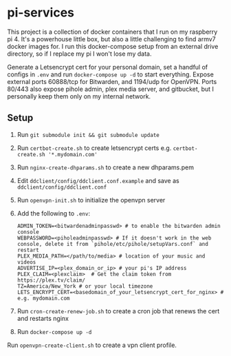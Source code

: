 # pi-services

This project is a collection of docker containers that I run on my raspberry pi 4.  It's a powerhouse little box, but also a little challenging to find armv7 docker images for.  I run this docker-compose setup from an external drive directory, so if I replace my pi I won't lose my data.

Generate a Letsencrypt cert for your personal domain, set a handful of configs in `.env` and run `docker-compose up -d` to start everything.  Expose external ports 60888/tcp for Bitwarden, and 1194/udp for OpenVPN.  Ports 80/443 also expose pihole admin, plex media server, and gitbucket, but I personally keep them only on my internal network.

## Setup

1. Run `git submodule init && git submodule update`
2. Run `certbot-create.sh` to create letsencrypt certs e.g. `certbot-create.sh '*.mydomain.com'`
3. Run `nginx-create-dhparams.sh` to create a new dhparams.pem 
4. Edit `ddclient/config/ddclient.conf.example` and save as `ddclient/config/ddclient.conf`
5. Run `openvpn-init.sh` to initialize the openvpn server
6. Add the following to `.env`:

	```
	ADMIN_TOKEN=<bitwardenadminpasswd> # to enable the bitwarden admin console
	WEBPASSWORD=<piholeadminpasswd> # If it doesn't work in the web console, delete it from `pihole/etc/pihole/setupVars.conf` and restart
	PLEX_MEDIA_PATH=</path/to/media> # location of your music and videos
	ADVERTISE_IP=<plex_domain_or_ip> # your pi's IP address
	PLEX_CLAIM=<plexclaim>  # Get the claim token from https://plex.tv/claim/
	TZ=America/New_York # or your local timezone
	LETS_ENCRYPT_CERT=<basedomain_of_your_letsencrypt_cert_for_nginx> # e.g. mydomain.com
	```

7. Run `cron-create-renew-job.sh` to create a cron job that renews the cert and restarts nginx
8. Run `docker-compose up -d`

Run `openvpn-create-client.sh` to create a vpn client profile.


